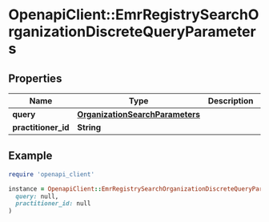 # OpenapiClient::EmrRegistrySearchOrganizationDiscreteQueryParameters

## Properties

| Name | Type | Description | Notes |
| ---- | ---- | ----------- | ----- |
| **query** | [**OrganizationSearchParameters**](OrganizationSearchParameters.md) |  | [optional] |
| **practitioner_id** | **String** |  | [optional] |

## Example

```ruby
require 'openapi_client'

instance = OpenapiClient::EmrRegistrySearchOrganizationDiscreteQueryParameters.new(
  query: null,
  practitioner_id: null
)
```

